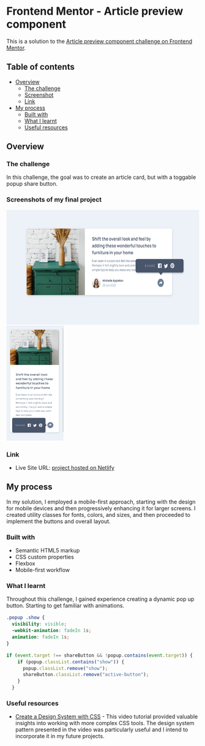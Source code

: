 # Frontend Mentor - Article preview component

This is a solution to the [Article preview component challenge on Frontend Mentor](https://www.frontendmentor.io/challenges/article-preview-component-dYBN_pYFT).

## Table of contents

- [Overview](#overview)
  - [The challenge](#the-challenge)
  - [Screenshot](#screenshots-of-my-final-project)
  - [Link](#link)
- [My process](#my-process)
  - [Built with](#built-with)
  - [What I learnt](#what-i-learnt)
  - [Useful resources](#useful-resources)

## Overview

### The challenge

In this challenge, the goal was to create an article card, but with a toggable popup share button.

### Screenshots of my final project

<span>
<img src="./design/desktop-complete.png" height=300>
<img src="./design/mobile-complete.png" height=300>
</span>

### Link

- Live Site URL: [project hosted on Netlify](https://genuine-kelpie-ff4882.netlify.app/)

## My process

In my solution, I employed a mobile-first approach, starting with the design for mobile devices and then progressively enhancing it for larger screens. I created utility classes for fonts, colors, and sizes, and then proceeded to implement the buttons and overall layout.

### Built with

- Semantic HTML5 markup
- CSS custom properties
- Flexbox
- Mobile-first workflow

### What I learnt

Throughout this challenge, I gained experience creating a dynamic pop up button. Starting to get familiar with animations.

```css
.popup .show {
  visibility: visible;
  -webkit-animation: fadeIn 1s;
  animation: fadeIn 1s;
}

```

```js
if (event.target !== shareButton && !popup.contains(event.target)) {
    if (popup.classList.contains("show")) {
      popup.classList.remove("show");
      shareButton.classList.remove("active-button");
    }
  }
```

### Useful resources

- [Create a Design System with CSS](https://www.youtube.com/watch?v=lRaL-8qZ0mM) - This video tutorial provided valuable insights into working with more complex CSS tools. The design system pattern presented in the video was particularly useful and I intend to incorporate it in my future projects.

